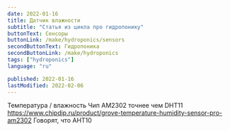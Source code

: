 ```yaml
---
date: 2022-01-16
title: Датчик влажности
subtitle: "Статья из цикла про гидропонику"
buttonText: Сенсоры
buttonLink: /make/hydroponics/sensors
secondButtonText: Гидропоника
secondButtonLink: /make/hydroponics
tags: ["hydroponics"]
language: "ru"

published: 2022-01-16
lastModified: 2022-02-06
---
```


Температура / влажность
Чип AM2302 точнее чем DHT11
https://www.chipdip.ru/product/grove-temperature-humidity-sensor-pro-am2302
Говорят, что AHT10 
